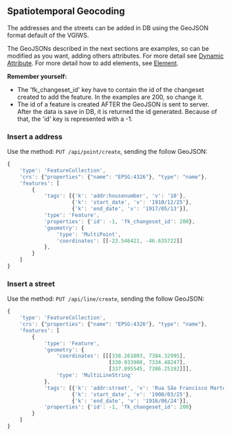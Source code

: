 ## Spatiotemporal Geocoding


The addresses and the streets can be added in DB using the GeoJSON format default of the VGIWS.

The GeoJSONs described in the next sections are examples, so can be modified as you want, adding others attributes. For more detail see [Dynamic Attribute](../api/feature/dynamic_attribute.md). For more detail how to add elements, see [Element](../api/feature/element.md).

**Remember yourself:**
- The 'fk_changeset_id' key have to contain the id of the changeset created to add the feature. In the examples are 200, so change it.
- The id of a feature is created AFTER the GeoJSON is sent to server. After the data is save in DB, it is returned the id generated. Because of that, the 'id' key is represented with a -1.


### Insert a address

Use the method: ```PUT /api/point/create```, sending the follow GeoJSON:

```javascript
{
    'type': 'FeatureCollection',
    'crs': {"properties": {"name": "EPSG:4326"}, "type": "name"},
    'features': [
        {
            'tags': [{'k': 'addr:housenumber', 'v': '10'},
                     {'k': 'start_date', 'v': '1910/12/25'},
                     {'k': 'end_date', 'v': '1917/05/13'}],
            'type': 'Feature',
            'properties': {'id': -1, 'fk_changeset_id': 200},
            'geometry': {
                'type': 'MultiPoint',
                'coordinates': [[-23.546421, -46.635722]]
            },
        }
    ]
}
```


### Insert a street

Use the method: ```PUT /api/line/create```, sending the follow GeoJSON:

```javascript
{
    'type': 'FeatureCollection',
    'crs': {"properties": {"name": "EPSG:4326"}, "type": "name"},
    'features': [
        {
            'type': 'Feature',
            'geometry': {
                'coordinates': [[[338.261003, 7384.32995],
                                 [330.933908, 7334.48247],
                                 [337.895545, 7386.25192]]],
                'type': 'MultiLineString'
            },
            'tags': [{'k': 'addr:street', 'v': 'Rua São Francisco Marto'},
                     {'k': 'start_date', 'v': '1900/03/25'},
                     {'k': 'end_date', 'v': '1916/06/24'}],
            'properties': {'id': -1, 'fk_changeset_id': 200}
        }
    ]
}
```

